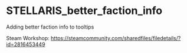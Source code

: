 # STELLARIS_better_faction_info
Adding better faction info to tooltips

Steam Workshop: https://steamcommunity.com/sharedfiles/filedetails/?id=2816453449